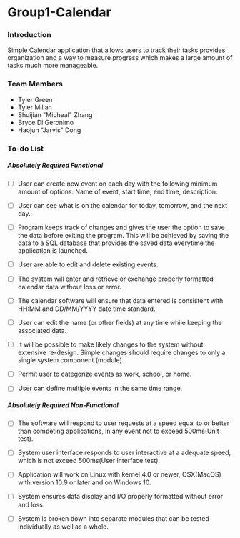 # Group1-Calendar

### Introduction

Simple Calendar application that allows users to track their tasks provides organization and a way to measure progress which makes a large amount of tasks much more manageable.

### Team Members

- Tyler Green
- Tyler Milian
- Shuijian "Micheal" Zhang
- Bryce Di Geronimo
- Haojun "Jarvis" Dong

### To-do List

##### Absolutely Required Functional

- [ ] User can create new event on each day with the following minimum amount of options: Name of event, start time, end time, description.

- [ ] User can see what is on the calendar for today, tomorrow, and the next day.

- [ ] Program keeps track of changes and gives the user the option to save the data before exiting the program. This will be achieved by saving the data to a SQL database that provides the saved data everytime the application is launched. 

- [ ] User are able to edit and delete existing events.

- [ ] The system will enter and retrieve or exchange properly formatted calendar data without loss or error.

- [ ] The calendar software will ensure that data entered is consistent with HH:MM and DD/MM/YYYY date time standard.

- [ ] User can edit the name (or other fields) at any time while keeping the associated data.

- [ ] It will be possible to make likely changes to the system without extensive re-design. Simple changes should require changes to only a single system component (module).

- [ ] Permit user to categorize events as work, school, or home.

- [ ] User can define multiple events in the same time range.

##### Absolutely Required Non-Functional

- [ ] The software will respond to user requests at a speed equal to or better than competing applications, in any event not to exceed 500ms(Unit test).

  

- [ ] System user interface responds to user interactive at a adequate speed, which is not exceed 500ms(User interface test).

  

- [ ] Application will work on Linux with kernel 4.0 or newer, OSX(MacOS) with version 10.9 or later and on Windows 10.

  

- [ ] System ensures data display and I/O properly formatted without error and loss.

  

- [ ] System is broken down into separate modules that can be tested individually as well as a whole.